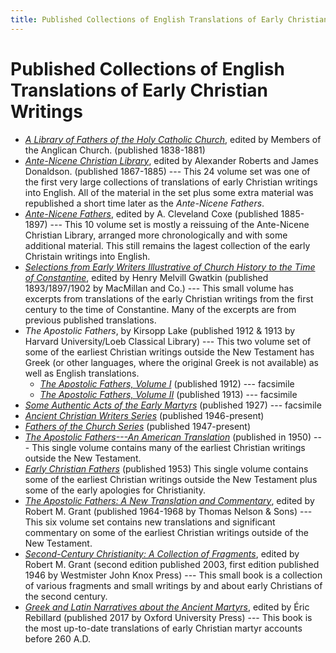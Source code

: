 ```yaml
---
title: Published Collections of English Translations of Early Christian Writings
---
```


# Published Collections of English Translations of Early Christian Writings

* [*A Library of Fathers of the Holy Catholic Church*](alibraryoffathers.html), edited by Members of the Anglican Church. (published 1838-1881) 
* [*Ante-Nicene Christian Library*](ancl.html), edited by Alexander Roberts and James Donaldson. (published 1867-1885) --- This 24 volume set was one of the first very large collections of translations of early Christian writings into English. All of the material in the set plus some extra material was republished a short time later as the *Ante-Nicene Fathers*.
* [*Ante-Nicene Fathers*](anf.html), edited by A. Cleveland Coxe (published 1885-1897) --- This 10 volume set is mostly a reissuing of the Ante-Nicene Christian Library, arranged more chronologically and with some additional material. This still remains the lagest collection of the early Christain writings into English.
* [*Selections from Early Writers Illustrative of Church History to the Time of Constantine*](https://archive.org/details/selectionsfromea00gwatuoft), edited by Henry Melvill Gwatkin (published 1893/1897/1902 by MacMillan and Co.) --- This small volume has excerpts from translations of the early Christian writings from the first century to the time of Constantine. Many of the excerpts are from previous published translations.
* *The Apostolic Fathers*, by Kirsopp Lake (published 1912 & 1913 by Harvard University/Loeb Classical Library) --- This two volume set of some of the earliest Christian writings outside the New Testament has Greek (or other languages, where the original Greek is not available) as well as English translations.
  * [*The Apostolic Fathers, Volume I*](https://archive.org/details/apostolicfathers01lake) (published 1912) --- facsimile
  * [*The Apostolic Fathers, Volume II*](https://archive.org/details/apostolicfathers02lakeuoft) (published 1913) --- facsimile
* [*Some Authentic Acts of the Early Martyrs*](someauthenticactsoftheearlymartyrs.html) (published 1927) --- facsimile
* [*Ancient Christian Writers Series*](ancientchristianwriters.html) (published 1946-present)
* [*Fathers of the Church Series*](fathersofthechurch.html) (published 1947-present)
* [*The Apostolic Fathers---An American Translation*](goodspeedapostolicfathers.html) (published in 1950) --- This single volume contains many of the earliest Christian writings outside the New Testament.
* [*Early Christian Fathers*](ecf.html) (published 1953) This single volume contains some of the earliest Christian writings outside the New Testament plus some of the early apologies for Christianity.
* [*The Apostolic Fathers: A New Translation and Commentary*](apostolicfathersnewtranslationandcommentary.html), edited by Robert M. Grant (published 1964-1968 by Thomas Nelson & Sons) --- This six volume set contains new translations and significant commentary on some of the earliest Christian writings outside of the New Testament.
* [*Second-Century Christianity: A Collection of Fragments*](https://archive.org/details/secondcenturychr0000gran_g2z9), edited by Robert M. Grant (second edition published 2003, first edition published 1946 by Westmister John Knox Press) --- This small book is a collection of various fragments and small writings by and about early Christians of the second century. 
* [*Greek and Latin Narratives about the Ancient Martyrs*](https://archive.org/details/rebillard-greek-and-latin-narratives-about-the-ancient-martyrs), edited by Éric Rebillard (published 2017 by Oxford University Press) --- This book is the most up-to-date translations of early Christian martyr accounts before 260 A.D.
